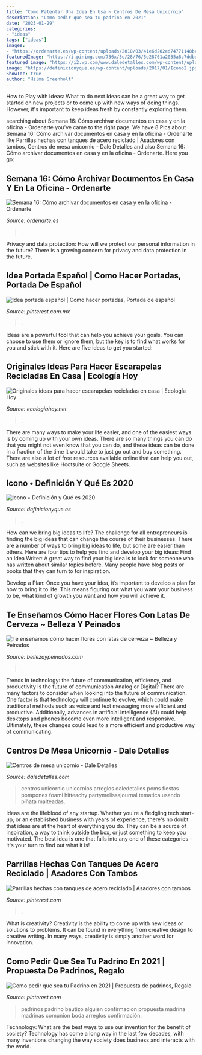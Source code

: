 ```yaml
---
title: "Como Patentar Una Idea En Usa ~ Centros De Mesa Unicornio"
description: "Como pedir que sea tu padrino en 2021"
date: "2023-01-29"
categories:
- "ideas"
tags: ["ideas"]
images:
- "https://ordenarte.es/wp-content/uploads/2018/03/41e6d202ed74771148bcff3584c40729.jpg"
featuredImage: "https://i.pinimg.com/736x/5e/28/76/5e28761a2035a8c7ddbd2c5e74b5bee8.jpg"
featured_image: "https://i2.wp.com/www.daledetalles.com/wp-content/uploads/2018/02/centros-de-mesa-unicornio6.jpg?resize=600%2C800"
image: "https://definicionyque.es/wp-content/uploads/2017/01/Icono2.jpg"
ShowToc: true
author: "Hilma Greenholt"
---
```



How to Play with Ideas: What to do next
Ideas can be a great way to get started on new projects or to come up with new ways of doing things. However, it's important to keep ideas fresh by constantly exploring them.

	

		
searching about Semana 16: Cómo archivar documentos en casa y en la oficina - Ordenarte you've came to the right page. We have 8 Pics about Semana 16: Cómo archivar documentos en casa y en la oficina - Ordenarte like Parrillas hechas con tanques de acero reciclado | Asadores con tambos, Centros de mesa unicornio - Dale Detalles and also Semana 16: Cómo archivar documentos en casa y en la oficina - Ordenarte. Here you go:
		
    
## Semana 16: Cómo Archivar Documentos En Casa Y En La Oficina - Ordenarte

<img loading=lazy src="https://ordenarte.es/wp-content/uploads/2018/03/41e6d202ed74771148bcff3584c40729.jpg" onerror="this.onerror=null;this.src='https://tse2.mm.bing.net/th?id=OIP.ainfy4SlUSRG9WSc9UA_TgHaJQ&amp;pid=15.1';" alt="Semana 16: Cómo archivar documentos en casa y en la oficina - Ordenarte">

_Source: ordenarte.es_

>. 

	

Privacy and data protection: How will we protect our personal information in the future?
There is a growing concern for privacy and data protection in the future.

    
## Idea Portada Español | Como Hacer Portadas, Portada De Español

<img loading=lazy src="https://i.pinimg.com/736x/92/d3/b3/92d3b3ced98e2992bc6cb2eaaf640c2a.jpg" onerror="this.onerror=null;this.src='https://tse2.mm.bing.net/th?id=OIP.hQZ6eQRvqrh88XuiliiHzQHaJ3&amp;pid=15.1';" alt="Idea portada español | Como hacer portadas, Portada de español">

_Source: pinterest.com.mx_

>. 

	

Ideas are a powerful tool that can help you achieve your goals. You can choose to use them or ignore them, but the key is to find what works for you and stick with it. Here are five ideas to get you started: 

    
## Originales Ideas Para Hacer Escarapelas Recicladas En Casa | Ecología Hoy

<img loading=lazy src="https://ecologiahoy.net/wp-content/uploads/2016/06/IMG_1466.jpg" onerror="this.onerror=null;this.src='https://tse1.mm.bing.net/th?id=OIP.kvGIMuGPAh9UuOkfSZy9xgHaJ3&amp;pid=15.1';" alt="Originales ideas para hacer escarapelas recicladas en casa | Ecología Hoy">

_Source: ecologiahoy.net_

>. 

	

There are many ways to make your life easier, and one of the easiest ways is by coming up with your own ideas. There are so many things you can do that you might not even know that you can do, and these ideas can be done in a fraction of the time it would take to just go out and buy something. There are also a lot of free resources available online that can help you out, such as websites like Hootsuite or Google Sheets.

    
## Icono • Definición Y Qué Es 2020

<img loading=lazy src="https://definicionyque.es/wp-content/uploads/2017/01/Icono2.jpg" onerror="this.onerror=null;this.src='https://tse1.mm.bing.net/th?id=OIP.jypY-mOBORP8JPIKA37VXgHaEL&amp;pid=15.1';" alt="Icono • Definición y Qué es 2020">

_Source: definicionyque.es_

>. 

	

How can we bring big ideas to life?
The challenge for all entrepreneurs is finding the big ideas that can change the course of their businesses. There are a number of ways to bring big ideas to life, but some are easier than others. Here are four tips to help you find and develop your big ideas:
Find an Idea Writer: A great way to find your big idea is to look for someone who has written about similar topics before. Many people have blog posts or books that they can turn to for inspiration.

Develop a Plan: Once you have your idea, it’s important to develop a plan for how to bring it to life. This means figuring out what you want your business to be, what kind of growth you want and how you will achieve it.

    
## Te Enseñamos Cómo Hacer Flores Con Latas De Cerveza ~ Belleza Y Peinados

<img loading=lazy src="https://1.bp.blogspot.com/-Fndl84ViS44/XqeprPZBRjI/AAAAAAAAfHU/bOZkxwRQ61cNxir_HoP-w3FU_t1DVhPIgCLcBGAsYHQ/w1200-h630-p-k-no-nu/latas-aluminio-flores.jpg" onerror="this.onerror=null;this.src='https://tse1.mm.bing.net/th?id=OIP.xTO7NaylxvtpXP5-7oV1XgHaD4&amp;pid=15.1';" alt="Te enseñamos cómo hacer flores con latas de cerveza ~ Belleza y Peinados">

_Source: bellezaypeinados.com_

>. 

	

Trends in technology: the future of communication, efficiency, and productivity
Is the future of communication Analog or Digital? 
There are many factors to consider when looking into the future of communication. One factor is that technology will continue to evolve, which could make traditional methods such as voice and text messaging more efficient and productive. Additionally, advances in artificial intelligence (AI) could help desktops and phones become even more intelligent and responsive. Ultimately, these changes could lead to a more efficient and productive way of communicating.

    
## Centros De Mesa Unicornio - Dale Detalles

<img loading=lazy src="https://i2.wp.com/www.daledetalles.com/wp-content/uploads/2018/02/centros-de-mesa-unicornio6.jpg?resize=600%2C800" onerror="this.onerror=null;this.src='https://tse3.mm.bing.net/th?id=OIP.K9B_J93DDRsZS4omJjrbNwHaJ4&amp;pid=15.1';" alt="Centros de mesa unicornio - Dale Detalles">

_Source: daledetalles.com_

>centros unicornio unicornios arreglos daledetalles poms fiestas pompones foami hitteachy partymelissajournal tematica usando piñata malteadas. 

	

Ideas are the lifeblood of any startup. Whether you're a fledgling tech start-up, or an established business with years of experience, there's no doubt that ideas are at the heart of everything you do. They can be a source of inspiration, a way to think outside the box, or just something to keep you motivated. The best idea is one that falls into any one of these categories – it's your turn to find out what it is!

    
## Parrillas Hechas Con Tanques De Acero Reciclado | Asadores Con Tambos

<img loading=lazy src="https://i.pinimg.com/originals/57/72/2f/57722f4482eb0265813d7655623a65b0.jpg" onerror="this.onerror=null;this.src='https://tse2.mm.bing.net/th?id=OIP.AFy2knFpKhcZxd-5L6i6HQHaJ4&amp;pid=15.1';" alt="Parrillas hechas con tanques de acero reciclado | Asadores con tambos">

_Source: pinterest.com_

>. 

	

What is creativity?
Creativity is the ability to come up with new ideas or solutions to problems. It can be found in everything from creative design to creative writing. In many ways, creativity is simply another word for innovation.

    
## Como Pedir Que Sea Tu Padrino En 2021 | Propuesta De Padrinos, Regalo

<img loading=lazy src="https://i.pinimg.com/736x/5e/28/76/5e28761a2035a8c7ddbd2c5e74b5bee8.jpg" onerror="this.onerror=null;this.src='https://tse1.mm.bing.net/th?id=OIP.JXApDJQAefco-cpMqiHRSQHaNL&amp;pid=15.1';" alt="Como pedir que sea tu Padrino en 2021 | Propuesta de padrinos, Regalo">

_Source: pinterest.com_

>padrinos padrino bautizo alguien confirmacion propuesta madrina madrinas comunion boda arreglos confirmación. 

	

Technology: What are the best ways to use our invention for the benefit of society?
Technology has come a long way in the last few decades, with many inventions changing the way society does business and interacts with the world.

